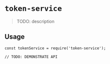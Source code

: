# `token-service`

> TODO: description

## Usage

```
const tokenService = require('token-service');

// TODO: DEMONSTRATE API
```
